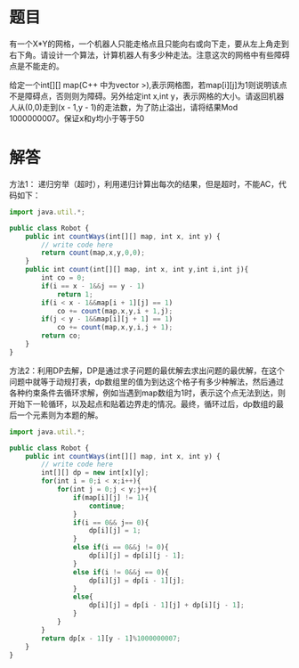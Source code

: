 # 题目
有一个X*Y的网格，一个机器人只能走格点且只能向右或向下走，要从左上角走到右下角。请设计一个算法，计算机器人有多少种走法。注意这次的网格中有些障碍点是不能走的。

给定一个int[][] map(C++ 中为vector >),表示网格图，若map[i][j]为1则说明该点不是障碍点，否则则为障碍。另外给定int x,int y，表示网格的大小。请返回机器人从(0,0)走到(x - 1,y - 1)的走法数，为了防止溢出，请将结果Mod 1000000007。保证x和y均小于等于50

# 解答
方法1： 递归穷举（超时），利用递归计算出每次的结果，但是超时，不能AC，代码如下：
```javascript
import java.util.*;

public class Robot {
    public int countWays(int[][] map, int x, int y) {
        // write code here
        return count(map,x,y,0,0);
    }
    public int count(int[][] map, int x, int y,int i,int j){
        int co = 0;
        if(i == x - 1&&j == y - 1)
            return 1;
        if(i < x - 1&&map[i + 1][j] == 1)
            co += count(map,x,y,i + 1,j);
        if(j < y - 1&&map[i][j + 1] == 1)
            co += count(map,x,y,i,j + 1);
        return co;
    }
}
```
方法2：利用DP去解，DP是通过求子问题的最优解去求出问题的最优解，在这个问题中就等于动规打表，dp数组里的值为到达这个格子有多少种解法，然后通过各种约束条件去循环求解，例如当遇到map数组为1时，表示这个点无法到达，则开始下一轮循环，以及起点和贴着边界走的情况。最终，循环过后，dp数组的最后一个元素则为本题的解。
```javascript
import java.util.*;

public class Robot {
    public int countWays(int[][] map, int x, int y) {
        // write code here
        int[][] dp = new int[x][y];
        for(int i = 0;i < x;i++){
            for(int j = 0;j < y;j++){
                if(map[i][j] != 1){
                    continue;
                }
                if(i == 0&& j== 0){
                    dp[i][j] = 1;
                }
                else if(i == 0&&j != 0){
                    dp[i][j] = dp[i][j - 1];
                }
                else if(i != 0&&j == 0){
                    dp[i][j] = dp[i - 1][j];
                }
                else{
                    dp[i][j] = dp[i - 1][j] + dp[i][j - 1];
                }
            }
        }
        return dp[x - 1][y - 1]%1000000007;
    }
}
```